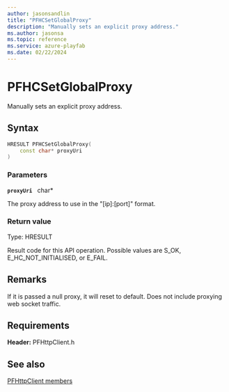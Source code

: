 ```yaml
---
author: jasonsandlin
title: "PFHCSetGlobalProxy"
description: "Manually sets an explicit proxy address."
ms.author: jasonsa
ms.topic: reference
ms.service: azure-playfab
ms.date: 02/22/2024
---
```


# PFHCSetGlobalProxy  

Manually sets an explicit proxy address.  

## Syntax  
  
```cpp
HRESULT PFHCSetGlobalProxy(  
    const char* proxyUri  
)  
```  
  
### Parameters  
  
**`proxyUri`** &nbsp; char*  
  
The proxy address to use in the "[ip]:[port]" format.  
  
  
### Return value
Type: HRESULT
  
Result code for this API operation. Possible values are S_OK, E_HC_NOT_INITIALISED, or E_FAIL.
  
## Remarks  
  
If it is passed a null proxy, it will reset to default. Does not include proxying web socket traffic.
  
## Requirements  
  
**Header:** PFHttpClient.h
  
## See also  
[PFHttpClient members](../pfhttpclient_members.md)  

  
  
